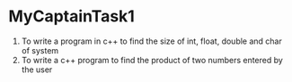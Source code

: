 # MyCaptainTask1
1) To write a program in c++ to find the size of int, float, double and char of system
2) To write a c++ program to find the product of two numbers entered by the user
